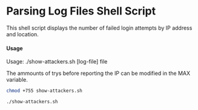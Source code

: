 # Parsing Log Files Shell Script

This shell script displays the number of failed login attempts by IP address and location.

#### Usage
Usage: ./show-attackers.sh [log-file] file

The ammounts of trys before reporting the IP can be modified in the MAX variable.


```sh
chmod +755 show-attackers.sh

./show-attackers.sh
```
